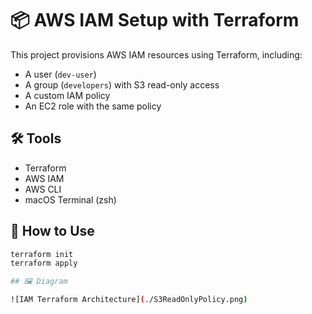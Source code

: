 # 📦 AWS IAM Setup with Terraform

This project provisions AWS IAM resources using Terraform, including:

- A user (`dev-user`)
- A group (`developers`) with S3 read-only access
- A custom IAM policy
- An EC2 role with the same policy

## 🛠️ Tools

- Terraform
- AWS IAM
- AWS CLI
- macOS Terminal (zsh)

## 🚀 How to Use

```bash
terraform init
terraform apply

## 🖼️ Diagram

![IAM Terraform Architecture](./S3ReadOnlyPolicy.png)
